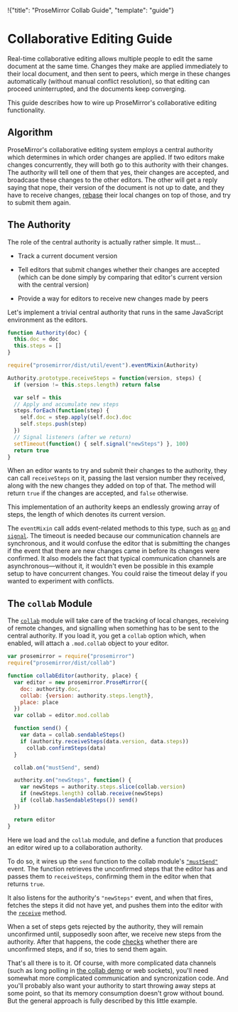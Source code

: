 !{"title": "ProseMirror Collab Guide",
  "template": "guide"}

# Collaborative Editing Guide

Real-time collaborative editing allows multiple people to edit the
same document at the same time. Changes they make are applied
immediately to their local document, and then sent to peers, which
merge in these changes automatically (without manual conflict
resolution), so that editing can proceed uninterrupted, and the
documents keep converging.

This guide describes how to wire up ProseMirror's collaborative
editing functionality.

## Algorithm

ProseMirror's collaborative editing system employs a central authority
which determines in which order changes are applied. If two editors
make changes concurrently, they will both go to this authority with
their changes. The authority will tell one of them that yes, their
changes are accepted, and broadcase these changes to the other
editors. The other will get a reply saying that nope, their version of
the document is not up to date, and they have to receive changes,
[rebase](transform.html#rebasing) their local changes on top of those,
and try to submit them again.

## The Authority

The role of the central authority is actually rather simple. It must...

 - Track a current document version

 - Tell editors that submit changes whether their changes are accepted
   (which can be done simply by comparing that editor's current
   version with the central version)

 - Provide a way for editors to receive new changes made by peers

Let's implement a trivial central authority that runs in the same
JavaScript environment as the editors.

```javascript
function Authority(doc) {
  this.doc = doc
  this.steps = []
}

require("prosemirror/dist/util/event").eventMixin(Authority)

Authority.prototype.receiveSteps = function(version, steps) {
  if (version != this.steps.length) return false

  var self = this
  // Apply and accumulate new steps
  steps.forEach(function(step) {
    self.doc = step.apply(self.doc).doc
    self.steps.push(step)
  })
  // Signal listeners (after we return)
  setTimeout(function() { self.signal("newSteps") }, 100)
  return true
}
```

When an editor wants to try and submit their changes to the authority,
they can call `receiveSteps` on it, passing the last version number
they received, along with the new changes they added on top of that.
The method will return `true` if the changes are accepted, and `false`
otherwise.

This implementation of an authority keeps an endlessly growing array
of steps, the length of which denotes its current version.

The `eventMixin` call adds event-related methods to this type, such as
[`on`](##EventMixin.on) and [`signal`](##EventMixin.signal). The
timeout is needed because our communication channels are synchronous,
and it would confuse the editor that is submitting the changes if the
event that there are new changes came in before its changes were
confirmed. It also models the fact that typical communication channels
are asynchronous—without it, it wouldn't even be possible in this
example setup to have concurrent changes. You could raise the timeout
delay if you wanted to experiment with conflicts.

## The `collab` Module

The [`collab`](##collab) module will take care of the tracking of
local changes, receiving of remote changes, and signalling when
something has to be sent to the central authority. If you load it, you
get a `collab` option which, when enabled, will attach a `.mod.collab`
object to your editor.

```javascript
var prosemirror = require("prosemirror")
require("prosemirror/dist/collab")

function collabEditor(authority, place) {
  var editor = new prosemirror.ProseMirror({
    doc: authority.doc,
    collab: {version: authority.steps.length},
    place: place
  })
  var collab = editor.mod.collab

  function send() {
    var data = collab.sendableSteps()
    if (authority.receiveSteps(data.version, data.steps))
      collab.confirmSteps(data)
  }

  collab.on("mustSend", send)

  authority.on("newSteps", function() {
    var newSteps = authority.steps.slice(collab.version)
    if (newSteps.length) collab.receive(newSteps)
    if (collab.hasSendableSteps()) send()
  })

  return editor
}
```

Here we load and the `collab` module, and define a function that
produces an editor wired up to a collaboration authority.

To do so, it wires up the `send` function to the collab module's
[`"mustSend"`](##Collab.event_mustSend) event. The function retrieves
the unconfirmed steps that the editor has and passes them to
`receiveSteps`, confirming them in the editor when that returns
`true`.

It also listens for the authority's `"newSteps"` event, and when that
fires, fetches the steps it did not have yet, and pushes them into the
editor with the [`receive`](##Collab.receive) method.

When a set of steps gets rejected by the authority, they will remain
unconfirmed until, supposedly soon after, we receive new steps from
the authority. After that happens, the code
[checks](##Collab.hasSendableSteps) whether there are unconfirmed
steps, and if so, tries to send them again.

That's all there is to it. Of course, with more complicated data
channels (such as long polling in
[the collab demo](https://github.com/ProseMirror/website/blob/master/src/demo/collab/client/collab.js)
or web sockets), you'll need somewhat more complicated communication
and syncronization code. And you'll probably also want your authority
to start throwing away steps at some point, so that its memory
consumption doesn't grow without bound. But the general approach is
fully described by this little example.
